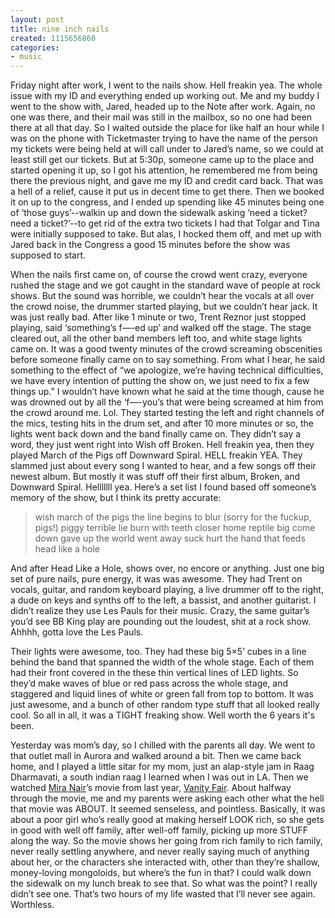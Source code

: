 ```yaml
---
layout: post
title: nine inch nails
created: 1115656860
categories:
- music
---
```

Friday night after work, I went to the nails show. Hell freakin yea. The whole issue with my ID and everything ended up working out. Me and my buddy I went to the show with, Jared, headed up to the Note after work. Again, no one was there, and their mail was still in the mailbox, so no one had been there at all that day. So I waited outside the place for like half an hour while I was on the phone with Ticketmaster trying to have the name of the person my tickets were being held at will call under to Jared’s name, so we could at least still get our tickets. But at 5:30p, someone came up to the place and started opening it up, so I got his attention, he remembered me from being there the previous night, and gave me my ID and credit card back. That was a hell of a relief, cause it put us in decent time to get there. Then we booked it on up to the congress, and I ended up spending like 45 minutes being one of ‘those guys’--walkin up and down the sidewalk asking ‘need a ticket? need a ticket?’--to get rid of the extra two tickets I had that Tolgar and Tina were initially supposed to take. But alas, I hocked them off, and met up with Jared back in the Congress a good 15 minutes before the show was supposed to start.

When the nails first came on, of course the crowd went crazy, everyone rushed the stage and we got caught in the standard wave of people at rock shows. But the sound was horrible, we couldn’t hear the vocals at all over the crowd noise, the drummer started playing, but we couldn’t hear jack. It was just really bad. After like 1 minute or two, Trent Reznor just stopped playing, said ‘something’s f—-ed up’ and walked off the stage. The stage cleared out, all the other band members left too, and white stage lights came on. It was a good twenty minutes of the crowd screaming obscenities before someone finally came on to say something. From what I hear, he said something to the effect of “we apologize, we’re having technical difficulties, we have every intention of putting the show on, we just need to fix a few things up.” I wouldn’t have known what he said at the time though, cause he was drowned out by all the ‘f—-you’s that were being screamed at him from the crowd around me. Lol. They started testing the left and right channels of the mics, testing hits in the drum set, and after 10 more minutes or so, the lights went back down and the band finally came on. They didn’t say a word, they just went right into Wish off Broken. Hell freakin yea, then they played March of the Pigs off Downward Spiral. HELL freakin YEA. They slammed just about every song I wanted to hear, and a few songs off their newest album. But mostly it was stuff off their first album, Broken, and Downward Spiral. Helllllll yea. Here’s a set list I found based off someone’s memory of the show, but I think its pretty accurate:

<blockquote>
    wish
    march of the pigs
    the line begins to blur
    (sorry for the fuckup, pigs!)
    piggy
    terrible lie
    burn
    with teeth
    closer
    home
    reptile
    big come down
    gave up
    the world went away
    suck
    hurt
    the hand that feeds
    head like a hole
</blockquote>

And after Head Like a Hole, shows over, no encore or anything. Just one big set of pure nails, pure energy, it was was awesome. They had Trent on vocals, guitar, and random keyboard playing, a live drummer off to the right, a dude on keys and synths off to the left, a bassist, and another guitarist. I didn’t realize they use Les Pauls for their music. Crazy, the same guitar’s you’d see BB King play are pounding out the loudest, shit at a rock show. Ahhhh, gotta love the Les Pauls.

Their lights were awesome, too. They had these big 5×5’ cubes in a line behind the band that spanned the width of the whole stage. Each of them had their front covered in the these thin vertical lines of LED lights. So they’d make waves of blue or red pass across the whole stage, and staggered and liquid lines of white or green fall from top to bottom. It was just awesome, and a bunch of other random type stuff that all looked really cool. So all in all, it was a TIGHT freaking show. Well worth the 6 years it's been.

Yesterday was mom’s day, so I chilled with the parents all day. We went to that outlet mall in Aurora and walked around a bit. Then we came back home, and I played a little sitar for my mom, just an alap-style jam in Raag Dharmavati, a south indian raag I learned when I was out in LA. Then we watched [Mira Nair](http://www.mirabaifilms.com/)’s movie from last year, [Vanity Fair](http://www.imdb.com/title/tt0241025/). About halfway through the movie, me and my parents were asking each other what the hell that movie was ABOUT. It seemed senseless, and pointless. Basically, it was about a poor girl who’s really good at making herself LOOK rich, so she gets in good with well off family, after well-off family, picking up more STUFF along the way. So the movie shows her going from rich family to rich family, never really settling anywhere, and never really saying much of anything about her, or the characters she interacted with, other than they’re shallow, money-loving mongoloids, but where’s the fun in that? I could walk down the sidewalk on my lunch break to see that. So what was the point? I really didn’t see one. That’s two hours of my life wasted that I’ll never see again. Worthless. 
